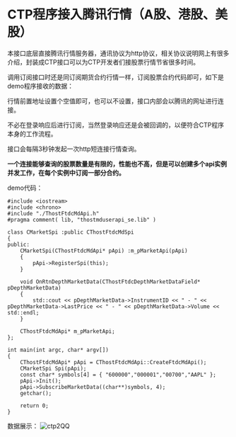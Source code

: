 # CTP程序接入腾讯行情（A股、港股、美股）

本接口底层直接腾讯行情服务器，通讯协议为http协议，相关协议说明网上有很多介绍，封装成CTP接口可以为CTP开发者们接股票行情节省很多时间。

调用订阅接口时还是同订阅期货合约行情一样，订阅股票合约代码即可，如下是demo程序接收的数据：

行情前置地址设置个空值即可，也可以不设置，接口内部会以腾讯的网址进行连接。

不必在登录响应后进行订阅，当然登录响应还是会被回调的，以便符合CTP程序本身的工作流程。

接口会每隔3秒钟发起一次http短连接行情查询。

**一个连接能够查询的股票数量是有限的，性能也不高，但是可以创建多个api实例并发工作，在每个实例中订阅一部分合约。**

demo代码：
```
#include <iostream>
#include <chrono>
#include "./ThostFtdcMdApi.h"
#pragma comment( lib, "thostmduserapi_se.lib" )

class CMarketSpi :public CThostFtdcMdSpi
{
public:
	CMarketSpi(CThostFtdcMdApi* pApi) :m_pMarketApi(pApi)
	{
		pApi->RegisterSpi(this);
	}

	void OnRtnDepthMarketData(CThostFtdcDepthMarketDataField* pDepthMarketData)
	{
		std::cout << pDepthMarketData->InstrumentID << " - " << pDepthMarketData->LastPrice << " - " << pDepthMarketData->Volume << std::endl;
	}

	CThostFtdcMdApi* m_pMarketApi;
};

int main(int argc, char* argv[])
{
	CThostFtdcMdApi* pApi = CThostFtdcMdApi::CreateFtdcMdApi();
	CMarketSpi Spi(pApi);
	const char* symbols[4] = { "600000","000001","00700","AAPL" };
	pApi->Init();
	pApi->SubscribeMarketData((char**)symbols, 4);
	getchar();

	return 0;
}
```
数据展示：
![ctp2QQ](https://user-images.githubusercontent.com/83346523/144754227-39c022a1-26b1-4735-9c28-128ec4e648f8.png)
